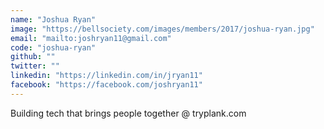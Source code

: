 ```yaml
---
name: "Joshua Ryan"
image: "https://bellsociety.com/images/members/2017/joshua-ryan.jpg"
email: "mailto:joshryan11@gmail.com"
code: "joshua-ryan"
github: ""
twitter: ""
linkedin: "https://linkedin.com/in/jryan11"
facebook: "https://facebook.com/joshryan11"
---
```

Building tech that brings people together @ tryplank.com